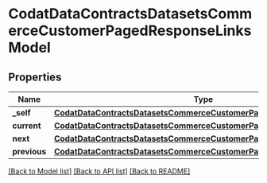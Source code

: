 # CodatDataContractsDatasetsCommerceCustomerPagedResponseLinksModel


## Properties
Name | Type | Description | Notes
------------ | ------------- | ------------- | -------------
**_self** | [**CodatDataContractsDatasetsCommerceCustomerPagedResponseHrefModel**](CodatDataContractsDatasetsCommerceCustomerPagedResponseHrefModel.md) |  | [optional] 
**current** | [**CodatDataContractsDatasetsCommerceCustomerPagedResponseHrefModel**](CodatDataContractsDatasetsCommerceCustomerPagedResponseHrefModel.md) |  | [optional] 
**next** | [**CodatDataContractsDatasetsCommerceCustomerPagedResponseHrefModel**](CodatDataContractsDatasetsCommerceCustomerPagedResponseHrefModel.md) |  | [optional] 
**previous** | [**CodatDataContractsDatasetsCommerceCustomerPagedResponseHrefModel**](CodatDataContractsDatasetsCommerceCustomerPagedResponseHrefModel.md) |  | [optional] 

[[Back to Model list]](../README.md#documentation-for-models) [[Back to API list]](../README.md#documentation-for-api-endpoints) [[Back to README]](../README.md)


